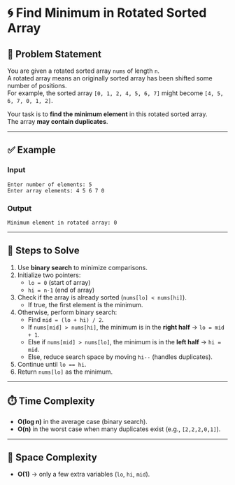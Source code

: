 # 🌀 Find Minimum in Rotated Sorted Array

## 📌 Problem Statement
You are given a rotated sorted array `nums` of length `n`.  
A rotated array means an originally sorted array has been shifted some number of positions.  
For example, the sorted array `[0, 1, 2, 4, 5, 6, 7]` might become `[4, 5, 6, 7, 0, 1, 2]`.  

Your task is to **find the minimum element** in this rotated sorted array.  
The array **may contain duplicates**.

---

## ✅ Example

### Input
```
Enter number of elements: 5
Enter array elements: 4 5 6 7 0
```

### Output
```
Minimum element in rotated array: 0
```

---

## 🔎 Steps to Solve
1. Use **binary search** to minimize comparisons.
2. Initialize two pointers:
   - `lo = 0` (start of array)  
   - `hi = n-1` (end of array)
3. Check if the array is already sorted (`nums[lo] < nums[hi]`).  
   - If true, the first element is the minimum.
4. Otherwise, perform binary search:
   - Find `mid = (lo + hi) / 2`.
   - If `nums[mid] > nums[hi]`, the minimum is in the **right half** → `lo = mid + 1`.
   - Else if `nums[mid] > nums[lo]`, the minimum is in the **left half** → `hi = mid`.
   - Else, reduce search space by moving `hi--` (handles duplicates).
5. Continue until `lo == hi`.  
6. Return `nums[lo]` as the minimum.

---

## ⏱️ Time Complexity
- **O(log n)** in the average case (binary search).  
- **O(n)** in the worst case when many duplicates exist (e.g., `[2,2,2,0,1]`). 

---

## 💾 Space Complexity
- **O(1)** → only a few extra variables (`lo`, `hi`, `mid`).  
